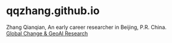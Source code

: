 # qqzhang.github.io
Zhang Qianqian, An early career researcher in Beijing, P.R. China.
<br>[Global Change & GeoAI Research](https://hkcaesar.github.io/GC_GeoAI/)
